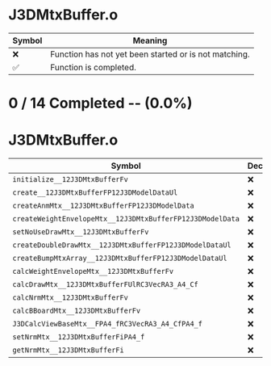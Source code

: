 # J3DMtxBuffer.o
| Symbol | Meaning 
| ------------- | ------------- 
| :x: | Function has not yet been started or is not matching. 
| :white_check_mark: | Function is completed. 


# 0 / 14 Completed -- (0.0%)
# J3DMtxBuffer.o
| Symbol | Decompiled? |
| ------------- | ------------- |
| `initialize__12J3DMtxBufferFv` | :x: |
| `create__12J3DMtxBufferFP12J3DModelDataUl` | :x: |
| `createAnmMtx__12J3DMtxBufferFP12J3DModelData` | :x: |
| `createWeightEnvelopeMtx__12J3DMtxBufferFP12J3DModelData` | :x: |
| `setNoUseDrawMtx__12J3DMtxBufferFv` | :x: |
| `createDoubleDrawMtx__12J3DMtxBufferFP12J3DModelDataUl` | :x: |
| `createBumpMtxArray__12J3DMtxBufferFP12J3DModelDataUl` | :x: |
| `calcWeightEnvelopeMtx__12J3DMtxBufferFv` | :x: |
| `calcDrawMtx__12J3DMtxBufferFUlRC3VecRA3_A4_Cf` | :x: |
| `calcNrmMtx__12J3DMtxBufferFv` | :x: |
| `calcBBoardMtx__12J3DMtxBufferFv` | :x: |
| `J3DCalcViewBaseMtx__FPA4_fRC3VecRA3_A4_CfPA4_f` | :x: |
| `setNrmMtx__12J3DMtxBufferFiPA4_f` | :x: |
| `getNrmMtx__12J3DMtxBufferFi` | :x: |
